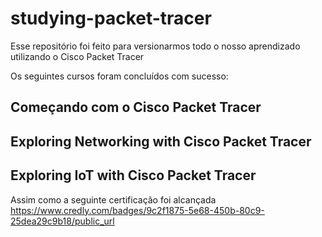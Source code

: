 # studying-packet-tracer
Esse repositório foi feito para versionarmos todo o nosso aprendizado utilizando o Cisco Packet Tracer

Os seguintes cursos foram concluídos com sucesso:

## Começando com o Cisco Packet Tracer
## Exploring Networking with Cisco Packet Tracer
## Exploring IoT with Cisco Packet Tracer

Assim como a seguinte certificação foi alcançada
https://www.credly.com/badges/9c2f1875-5e68-450b-80c9-25dea29c9b18/public_url
